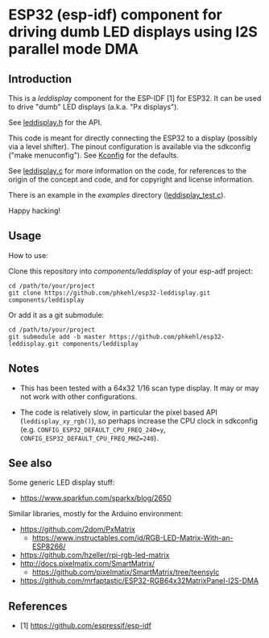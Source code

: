 # ESP32 (esp-idf) component for driving dumb LED displays using I2S parallel mode DMA

## Introduction

This is a *leddisplay* component for the ESP-IDF [1] for ESP32. It can be used
to drive "dumb" LED displays (a.k.a. "Px displays").

See [leddisplay.h](include/leddisplay.h) for the API.

This code is meant for directly connecting the ESP32 to a display (possibly via
a level shifter). The pinout configuration is available via the sdkconfig ("make
menuconfig"). See [Kconfig](Kconfig) for the defaults.

See [leddisplay.c](src/leddisplay.c) for more information on the code, for
references to the origin of the concept and code, and for copyright and license
information.

There is an example in the *examples* directory ([leddisplay_test.c](examples/leddisplay_test/main/leddisplay_test.c)).

Happy hacking!

## Usage

How to use:

Clone this repository into *components/leddisplay* of your esp-adf project:

```
cd /path/to/your/project
git clone https://github.com/phkehl/esp32-leddisplay.git components/leddisplay
```

Or add it as a git submodule:

```
cd /path/to/your/project
git submodule add -b master https://github.com/phkehl/esp32-leddisplay.git components/leddisplay
```

## Notes

- This has been tested with a 64x32 1/16 scan type display. It may or may not
  work with other configurations.

- The code is relatively slow, in particular the pixel based API (`leddisplay_xy_rgb()`),
 so perhaps increase the CPU clock in sdkconfig (e.g. `CONFIG_ESP32_DEFAULT_CPU_FREQ_240=y`,
 `CONFIG_ESP32_DEFAULT_CPU_FREQ_MHZ=240`).

## See also

Some generic LED display stuff:

- https://www.sparkfun.com/sparkx/blog/2650

Similar libraries, mostly for the Arduino environment:

- https://github.com/2dom/PxMatrix
  - https://www.instructables.com/id/RGB-LED-Matrix-With-an-ESP8266/
- https://github.com/hzeller/rpi-rgb-led-matrix
- http://docs.pixelmatix.com/SmartMatrix/
  - https://github.com/pixelmatix/SmartMatrix/tree/teensylc
- https://github.com/mrfaptastic/ESP32-RGB64x32MatrixPanel-I2S-DMA

## References

- [1] https://github.com/espressif/esp-idf

